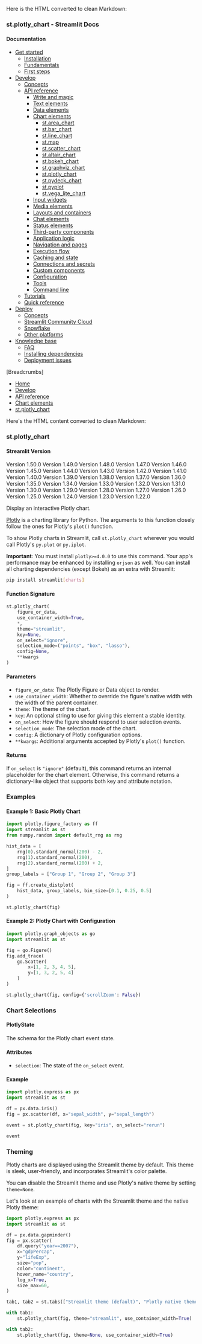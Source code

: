 Here is the HTML converted to clean Markdown:
### st.plotly_chart - Streamlit Docs

#### Documentation

* [Get started](/get-started)
	+ [Installation](/get-started/installation)
	+ [Fundamentals](/get-started/fundamentals)
	+ [First steps](/get-started/tutorials)
* [Develop](/develop)
	+ [Concepts](/develop/concepts)
	+ [API reference](/develop/api-reference)
		- [Write and magic](/develop/api-reference/write-magic)
		- [Text elements](/develop/api-reference/text)
		- [Data elements](/develop/api-reference/data)
		- [Chart elements](/develop/api-reference/charts)
			- [st.area_chart](/develop/api-reference/charts/st.area_chart)
			- [st.bar_chart](/develop/api-reference/charts/st.bar_chart)
			- [st.line_chart](/develop/api-reference/charts/st.line_chart)
			- [st.map](/develop/api-reference/charts/st.map)
			- [st.scatter_chart](/develop/api-reference/charts/st.scatter_chart)
			- [st.altair_chart](/develop/api-reference/charts/st.altair_chart)
			- [st.bokeh_chart](/develop/api-reference/charts/st.bokeh_chart)
			- [st.graphviz_chart](/develop/api-reference/charts/st.graphviz_chart)
			- [st.plotly_chart](/develop/api-reference/charts/st.plotly_chart)
			- [st.pydeck_chart](/develop/api-reference/charts/st.pydeck_chart)
			- [st.pyplot](/develop/api-reference/charts/st.pyplot)
			- [st.vega_lite_chart](/develop/api-reference/charts/st.vega_lite_chart)
		- [Input widgets](/develop/api-reference/widgets)
		- [Media elements](/develop/api-reference/media)
		- [Layouts and containers](/develop/api-reference/layout)
		- [Chat elements](/develop/api-reference/chat)
		- [Status elements](/develop/api-reference/status)
		- [Third-party components](https://streamlit.io/components)
		- [Application logic](/develop/api-reference/user)
		- [Navigation and pages](/develop/api-reference/navigation)
		- [Execution flow](/develop/api-reference/execution-flow)
		- [Caching and state](/develop/api-reference/caching-and-state)
		- [Connections and secrets](/develop/api-reference/connections)
		- [Custom components](/develop/api-reference/custom-components)
		- [Configuration](/develop/api-reference/configuration)
		- [Tools](/develop/api-reference/app-testing)
		- [Command line](/develop/api-reference/cli)
	+ [Tutorials](/develop/tutorials)
	+ [Quick reference](/develop/quick-reference)
* [Deploy](/deploy)
	+ [Concepts](/deploy/concepts)
	+ [Streamlit Community Cloud](/deploy/streamlit-community-cloud)
	+ [Snowflake](/deploy/snowflake)
	+ [Other platforms](/deploy/tutorials)
* [Knowledge base](/knowledge-base)
	+ [FAQ](/knowledge-base/using-streamlit)
	+ [Installing dependencies](/knowledge-base/dependencies)
	+ [Deployment issues](/knowledge-base/deploy)

[Breadcrumbs]
* [Home](/)
* [Develop](/develop)
* [API reference](/develop/api-reference)
* [Chart elements](/develop/api-reference/charts)
* [st.plotly_chart](/develop/api-reference/charts/st.plotly_chart)

Here's the HTML content converted to clean Markdown:

### st.plotly_chart
#### Streamlit Version
Version 1.50.0
Version 1.49.0
Version 1.48.0
Version 1.47.0
Version 1.46.0
Version 1.45.0
Version 1.44.0
Version 1.43.0
Version 1.42.0
Version 1.41.0
Version 1.40.0
Version 1.39.0
Version 1.38.0
Version 1.37.0
Version 1.36.0
Version 1.35.0
Version 1.34.0
Version 1.33.0
Version 1.32.0
Version 1.31.0
Version 1.30.0
Version 1.29.0
Version 1.28.0
Version 1.27.0
Version 1.26.0
Version 1.25.0
Version 1.24.0
Version 1.23.0
Version 1.22.0

Display an interactive Plotly chart.

[Plotly](https://plot.ly/python) is a charting library for Python. The arguments to this function closely follow the ones for Plotly's `plot()` function.

To show Plotly charts in Streamlit, call `st.plotly_chart` wherever you would call Plotly's `py.plot` or `py.iplot`.

**Important**: You must install `plotly>=4.0.0` to use this command. Your app's performance may be enhanced by installing `orjson` as well. You can install all charting dependencies (except Bokeh) as an extra with Streamlit:
```bash
pip install streamlit[charts]
```
#### Function Signature
```python
st.plotly_chart(
    figure_or_data,
    use_container_width=True,
    *,
    theme="streamlit",
    key=None,
    on_select="ignore",
    selection_mode=("points", "box", "lasso"),
    config=None,
    **kwargs
)
```
#### Parameters

* `figure_or_data`: The Plotly Figure or Data object to render.
* `use_container_width`: Whether to override the figure's native width with the width of the parent container.
* `theme`: The theme of the chart.
* `key`: An optional string to use for giving this element a stable identity.
* `on_select`: How the figure should respond to user selection events.
* `selection_mode`: The selection mode of the chart.
* `config`: A dictionary of Plotly configuration options.
* `**kwargs`: Additional arguments accepted by Plotly's `plot()` function.

#### Returns
If `on_select` is `"ignore"` (default), this command returns an internal placeholder for the chart element. Otherwise, this command returns a dictionary-like object that supports both key and attribute notation.

### Examples
#### Example 1: Basic Plotly Chart
```python
import plotly.figure_factory as ff
import streamlit as st
from numpy.random import default_rng as rng

hist_data = [
    rng(0).standard_normal(200) - 2,
    rng(1).standard_normal(200),
    rng(2).standard_normal(200) + 2,
]
group_labels = ["Group 1", "Group 2", "Group 3"]

fig = ff.create_distplot(
    hist_data, group_labels, bin_size=[0.1, 0.25, 0.5]
)

st.plotly_chart(fig)
```
#### Example 2: Plotly Chart with Configuration
```python
import plotly.graph_objects as go
import streamlit as st

fig = go.Figure()
fig.add_trace(
    go.Scatter(
        x=[1, 2, 3, 4, 5],
        y=[1, 3, 2, 5, 4]
    )
)

st.plotly_chart(fig, config={'scrollZoom': False})
```
### Chart Selections
#### PlotlyState
The schema for the Plotly chart event state.

#### Attributes
* `selection`: The state of the `on_select` event.
#### Example
```python
import plotly.express as px
import streamlit as st

df = px.data.iris()
fig = px.scatter(df, x="sepal_width", y="sepal_length")

event = st.plotly_chart(fig, key="iris", on_select="rerun")

event
```
### Theming
Plotly charts are displayed using the Streamlit theme by default. This theme is sleek, user-friendly, and incorporates Streamlit's color palette.

You can disable the Streamlit theme and use Plotly's native theme by setting `theme=None`.

Let's look at an example of charts with the Streamlit theme and the native Plotly theme:
```python
import plotly.express as px
import streamlit as st

df = px.data.gapminder()
fig = px.scatter(
    df.query("year==2007"),
    x="gdpPercap",
    y="lifeExp",
    size="pop",
    color="continent",
    hover_name="country",
    log_x=True,
    size_max=60,
)

tab1, tab2 = st.tabs(["Streamlit theme (default)", "Plotly native theme"])

with tab1:
    st.plotly_chart(fig, theme="streamlit", use_container_width=True)

with tab2:
    st.plotly_chart(fig, theme=None, use_container_width=True)
```